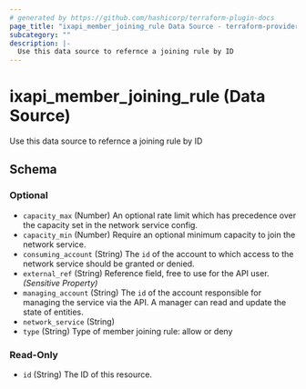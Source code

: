 ```yaml
---
# generated by https://github.com/hashicorp/terraform-plugin-docs
page_title: "ixapi_member_joining_rule Data Source - terraform-provider-ix-api"
subcategory: ""
description: |-
  Use this data source to refernce a joining rule by ID
---
```


# ixapi_member_joining_rule (Data Source)

Use this data source to refernce a joining rule by ID



<!-- schema generated by tfplugindocs -->
## Schema

### Optional

- `capacity_max` (Number) An optional rate limit which has precedence over the capacity set in the network service config.
- `capacity_min` (Number) Require an optional minimum capacity to join the network service.
- `consuming_account` (String) The `id` of the account to which access to the network service should be granted or denied.
- `external_ref` (String) Reference field, free to use for the API user. *(Sensitive Property)*
- `managing_account` (String) The `id` of the account responsible for managing the service via the API. A manager can read and update the state of entities.
- `network_service` (String)
- `type` (String) Type of member joining rule: allow or deny

### Read-Only

- `id` (String) The ID of this resource.


